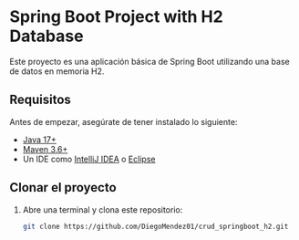 # Spring Boot Project with H2 Database

Este proyecto es una aplicación básica de Spring Boot utilizando una base de datos en memoria H2.

## Requisitos

Antes de empezar, asegúrate de tener instalado lo siguiente:

- [Java 17+](https://www.oracle.com/java/technologies/javase-jdk17-downloads.html)
- [Maven 3.6+](https://maven.apache.org/install.html)
- Un IDE como [IntelliJ IDEA](https://www.jetbrains.com/idea/download/) o [Eclipse](https://www.eclipse.org/downloads/)

## Clonar el proyecto

1. Abre una terminal y clona este repositorio:
   ```bash
   git clone https://github.com/DiegoMendez01/crud_springboot_h2.git
